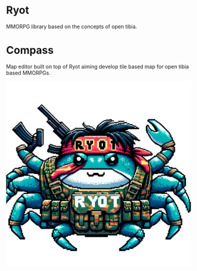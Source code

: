 # Ryot
MMORPG library based on the concepts of open tibia.

# Compass
Map editor built on top of Ryot aiming develop tile based map for open tibia based MMORPGs.

![alt text](ryot_compass/assets/ryot_mascot.png)